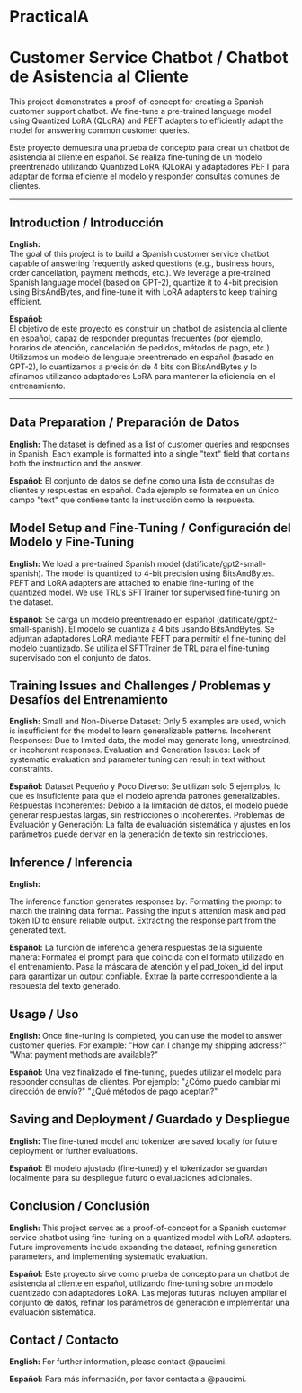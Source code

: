 # PracticaIA
# Customer Service Chatbot / Chatbot de Asistencia al Cliente

This project demonstrates a proof-of-concept for creating a Spanish customer support chatbot. We fine-tune a pre-trained language model using Quantized LoRA (QLoRA) and PEFT adapters to efficiently adapt the model for answering common customer queries.

Este proyecto demuestra una prueba de concepto para crear un chatbot de asistencia al cliente en español. Se realiza fine-tuning de un modelo preentrenado utilizando Quantized LoRA (QLoRA) y adaptadores PEFT para adaptar de forma eficiente el modelo y responder consultas comunes de clientes.

---
## Introduction / Introducción

**English:**  
The goal of this project is to build a Spanish customer service chatbot capable of answering frequently asked questions (e.g., business hours, order cancellation, payment methods, etc.). We leverage a pre-trained Spanish language model (based on GPT-2), quantize it to 4-bit precision using BitsAndBytes, and fine-tune it with LoRA adapters to keep training efficient.

**Español:**  
El objetivo de este proyecto es construir un chatbot de asistencia al cliente en español, capaz de responder preguntas frecuentes (por ejemplo, horarios de atención, cancelación de pedidos, métodos de pago, etc.). Utilizamos un modelo de lenguaje preentrenado en español (basado en GPT-2), lo cuantizamos a precisión de 4 bits con BitsAndBytes y lo afinamos utilizando adaptadores LoRA para mantener la eficiencia en el entrenamiento.

---
## Data Preparation / Preparación de Datos

**English:** 
The dataset is defined as a list of customer queries and responses in Spanish. Each example is formatted into a single "text" field that contains both the instruction and the answer.

**Español:** 
El conjunto de datos se define como una lista de consultas de clientes y respuestas en español. Cada ejemplo se formatea en un único campo "text" que contiene tanto la instrucción como la respuesta.

## Model Setup and Fine-Tuning / Configuración del Modelo y Fine-Tuning

**English:** 
We load a pre-trained Spanish model (datificate/gpt2-small-spanish).
The model is quantized to 4-bit precision using BitsAndBytes.
PEFT and LoRA adapters are attached to enable fine-tuning of the quantized model.
We use TRL's SFTTrainer for supervised fine-tuning on the dataset.

**Español:** 
Se carga un modelo preentrenado en español (datificate/gpt2-small-spanish).
El modelo se cuantiza a 4 bits usando BitsAndBytes.
Se adjuntan adaptadores LoRA mediante PEFT para permitir el fine-tuning del modelo cuantizado.
Se utiliza el SFTTrainer de TRL para el fine-tuning supervisado con el conjunto de datos.

## Training Issues and Challenges / Problemas y Desafíos del Entrenamiento

**English:** 
Small and Non-Diverse Dataset: Only 5 examples are used, which is insufficient for the model to learn generalizable patterns.
Incoherent Responses: Due to limited data, the model may generate long, unrestrained, or incoherent responses.
Evaluation and Generation Issues: Lack of systematic evaluation and parameter tuning can result in text without constraints.

**Español:** 
Dataset Pequeño y Poco Diverso: Se utilizan solo 5 ejemplos, lo que es insuficiente para que el modelo aprenda patrones generalizables.
Respuestas Incoherentes: Debido a la limitación de datos, el modelo puede generar respuestas largas, sin restricciones o incoherentes.
Problemas de Evaluación y Generación: La falta de evaluación sistemática y ajustes en los parámetros puede derivar en la generación de texto sin restricciones.

## Inference / Inferencia

**English:** 

The inference function generates responses by:
Formatting the prompt to match the training data format.
Passing the input's attention mask and pad token ID to ensure reliable output.
Extracting the response part from the generated text.

**Español:** 
La función de inferencia genera respuestas de la siguiente manera:
Formatea el prompt para que coincida con el formato utilizado en el entrenamiento.
Pasa la máscara de atención y el pad_token_id del input para garantizar un output confiable.
Extrae la parte correspondiente a la respuesta del texto generado.

## Usage / Uso

**English:** 
Once fine-tuning is completed, you can use the model to answer customer queries. For example:
"How can I change my shipping address?"
"What payment methods are available?"

**Español:** 
Una vez finalizado el fine-tuning, puedes utilizar el modelo para responder consultas de clientes. Por ejemplo:
"¿Cómo puedo cambiar mi dirección de envío?"
"¿Qué métodos de pago aceptan?"

## Saving and Deployment / Guardado y Despliegue

**English:** 
The fine-tuned model and tokenizer are saved locally for future deployment or further evaluations.

**Español:** 
El modelo ajustado (fine-tuned) y el tokenizador se guardan localmente para su despliegue futuro o evaluaciones adicionales.

## Conclusion / Conclusión

**English:** 
This project serves as a proof-of-concept for a Spanish customer service chatbot using fine-tuning on a quantized model with LoRA adapters. Future improvements include expanding the dataset, refining generation parameters, and implementing systematic evaluation.

**Español:** 
Este proyecto sirve como prueba de concepto para un chatbot de asistencia al cliente en español, utilizando fine-tuning sobre un modelo cuantizado con adaptadores LoRA. Las mejoras futuras incluyen ampliar el conjunto de datos, refinar los parámetros de generación e implementar una evaluación sistemática.

## Contact / Contacto
**English:** 
For further information, please contact @paucimi.

**Español:** 
Para más información, por favor contacta a @paucimi.
